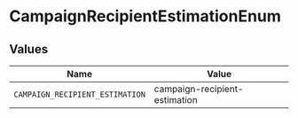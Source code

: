 # CampaignRecipientEstimationEnum


## Values

| Name                            | Value                           |
| ------------------------------- | ------------------------------- |
| `CAMPAIGN_RECIPIENT_ESTIMATION` | campaign-recipient-estimation   |